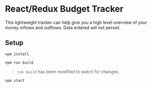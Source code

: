 # React/Redux Budget Tracker

This lightweight tracker can help give you a high level overview of your money inflows and outflows. Data entered will not persist.

## Setup

```
npm install
```
```
npm run build
```
> `run build` has been modified to watch for changes.
```
npm start
```
